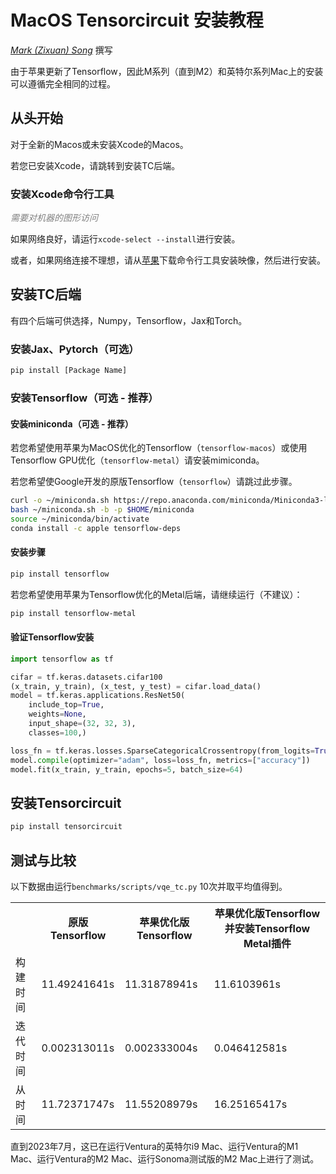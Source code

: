 # MacOS Tensorcircuit 安装教程

[_Mark (Zixuan) Song_](https://marksong.tech) 撰写

由于苹果更新了Tensorflow，因此M系列（直到M2）和英特尔系列Mac上的安装可以遵循完全相同的过程。

## 从头开始

对于全新的Macos或未安装Xcode的Macos。

若您已安装Xcode，请跳转到安装TC后端。

### 安装Xcode命令行工具

<font color=gray><em>需要对机器的图形访问</em></font>

如果网络良好，请运行`xcode-select --install`进行安装。

或者，如果网络连接不理想，请从[苹果](https://developer.apple.com/download/more/)下载命令行工具安装映像，然后进行安装。

## 安装TC后端

有四个后端可供选择，Numpy，Tensorflow，Jax和Torch。

### 安装Jax、Pytorch（可选）

```bash
pip install [Package Name]
```

### 安装Tensorflow（可选 - 推荐）

#### 安装miniconda（可选 - 推荐）

若您希望使用苹果为MacOS优化的Tensorflow（`tensorflow-macos`）或使用Tensorflow GPU优化（`tensorflow-metal`）请安装mimiconda。

若您希望使Google开发的原版Tensorflow（`tensorflow`）请跳过此步骤。

```bash
curl -o ~/miniconda.sh https://repo.anaconda.com/miniconda/Miniconda3-latest-MacOSX-arm64.sh
bash ~/miniconda.sh -b -p $HOME/miniconda
source ~/miniconda/bin/activate
conda install -c apple tensorflow-deps
```

#### 安装步骤

```bash
pip install tensorflow
```

若您希望使用苹果为Tensorflow优化的Metal后端，请继续运行（不建议）：

```bash
pip install tensorflow-metal
```

#### 验证Tensorflow安装

```python
import tensorflow as tf

cifar = tf.keras.datasets.cifar100
(x_train, y_train), (x_test, y_test) = cifar.load_data()
model = tf.keras.applications.ResNet50(
    include_top=True,
    weights=None,
    input_shape=(32, 32, 3),
    classes=100,)

loss_fn = tf.keras.losses.SparseCategoricalCrossentropy(from_logits=True)
model.compile(optimizer="adam", loss=loss_fn, metrics=["accuracy"])
model.fit(x_train, y_train, epochs=5, batch_size=64)
```

## 安装Tensorcircuit

```bash
pip install tensorcircuit
```

## 测试与比较

以下数据由运行`benchmarks/scripts/vqe_tc.py` 10次并取平均值得到。

<table>
  <tr>
    <th></th>
    <th>原版Tensorflow</th>
    <th>苹果优化版Tensorflow</th>
    <th>苹果优化版Tensorflow并安装Tensorflow Metal插件</th>
  </tr>
  <tr>
    <td>构建时间</td>
    <td>11.49241641s</td>
    <td>11.31878941s</td>
    <td>11.6103961s</td>
  </tr>
  <tr>
    <td>迭代时间</td>
    <td>0.002313011s</td>
    <td>0.002333004s</td>
    <td>0.046412581s</td>
  </tr>
  <tr>
    <td>从时间</td>
    <td>11.72371747s</td>
    <td>11.55208979s</td>
    <td>16.25165417s</td>
  </tr>
</table>


直到2023年7月，这已在运行Ventura的英特尔i9 Mac、运行Ventura的M1 Mac、运行Ventura的M2 Mac、运行Sonoma测试版的M2 Mac上进行了测试。